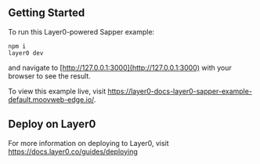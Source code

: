 ## Getting Started

To run this Layer0-powered Sapper example:

```
npm i
layer0 dev
```

and navigate to [http://127.0.0.1:3000](http://127.0.0.1:3000) with your browser to see the result.

To view this example live, visit https://layer0-docs-layer0-sapper-example-default.moovweb-edge.io/.

## Deploy on Layer0

For more information on deploying to Layer0, visit https://docs.layer0.co/guides/deploying
